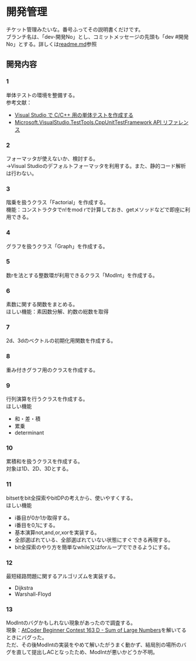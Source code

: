 # 開発管理

チケット管理みたいな。番号ふってその説明書くだけです。  
ブランチ名は、「dev-開発No」とし、コミットメッセージの先頭も「dev #開発No」とする。詳しくは[readme.md](readme.md)参照

## 開発内容

### 1

単体テストの環境を整備する。  
参考文献：

- [Visual Studio で C/C++ 用の単体テストを作成する](https://docs.microsoft.com/ja-jp/visualstudio/test/writing-unit-tests-for-c-cpp?view=vs-2019)
- [Microsoft.VisualStudio.TestTools.CppUnitTestFramework API リファレンス](https://docs.microsoft.com/ja-jp/visualstudio/test/microsoft-visualstudio-testtools-cppunittestframework-api-reference?view=vs-2019)

### 2

フォーマッタが使えないか、検討する。  
→Visual Studioのデフォルトフォーマッタを利用する。また、静的コード解析は行わない。

### 3

階乗を扱うクラス「Factorial」を作成する。  
機能：コンストラクタでn!をmod rで計算しておき、getメソッドなどで即座に利用できる。

### 4

グラフを扱うクラス「Graph」を作成する。

### 5

数rを法とする整数環が利用できるクラス「ModInt」を作成する。  

### 6

素数に関する関数をまとめる。  
ほしい機能：素因数分解、約数の総数を取得

### 7

2d、3dのベクトルの初期化用関数を作成する。

### 8

重み付きグラフ用のクラスを作成する。

### 9

行列演算を行うクラスを作成する。  
ほしい機能

- 和・差・積
- 累乗
- determinant

### 10

累積和を扱うクラスを作成する。  
対象は1D、2D、3Dとする。

### 11

bitsetをbit全探索やbitDPの考えから、使いやすくする。  
ほしい機能

- i番目が0か1か取得する。
- i番目を0,1にする。
- 基本演算not,and,or,xorを実装する。
- 全部選ばれている、全部選ばれていない状態にすぐできる再現する。
- bit全探索のやり方を簡単なwhile又はforループでできるようにする。

### 12

最短経路問題に関するアルゴリズムを実装する。

- Dijkstra
- Warshall-Floyd

### 13

ModIntのバグかもしれない現象があったので調査する。  
現象：[AtCoder Beginner Contest 163 D - Sum of Large Numbers](https://atcoder.jp/contests/abc163/tasks/abc163_d)を解いてるときにバグった。  
ただ、その後ModIntの実装をやめて解いたがうまく動かず、結局別の場所のバグを直して提出しACとなったため、ModIntが悪いかどうか不明。
